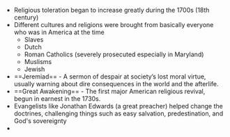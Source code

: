 -  Religious toleration began to increase greatly during the 1700s (18th century)
- Different cultures and religions were brought from basically everyone who was in America at the time
	- Slaves
	- Dutch 
	- Roman Catholics (severely prosecuted especially in Maryland)
	- Muslisms
	- Jewish
- ==Jeremiad== - A sermon of despair at society’s lost moral virtue, usually warning about dire consequences in the world and the afterlife.
- ==Great Awakening== - The first major American religious revival, begun in earnest in the 1730s.
- Evangelists like Jonathan Edwards (a great preacher) helped change the doctrines, challenging things such as easy salvation, predestination, and God's sovereignty
- 